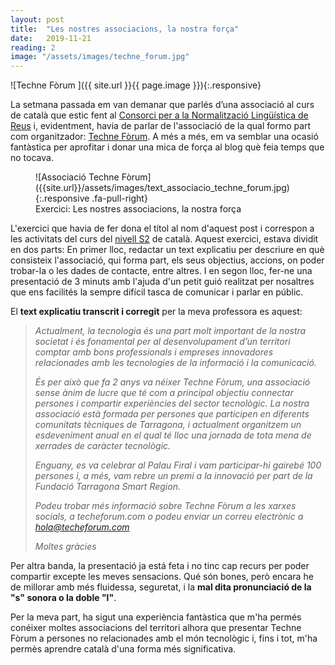 ```yaml
---
layout: post
title:  "Les nostres associacions, la nostra força"
date:   2019-11-21
reading: 2
image: "/assets/images/techne_forum.jpg"
---
```


![Techne Fòrum ]({{ site.url }}{{ page.image }}){:.responsive}

La setmana passada em van demanar que parlés d’una associació al curs de català que estic fent al [Consorci per a la Normalització Lingüística de Reus](https://www.cpnl.cat/xarxa/cnlreus/) i, evidentment, havia de parlar de l'associació de la qual formo part com organitzador: [Techne Fòrum](https://techneforum.com/). A més a més, em va semblar una ocasió fantàstica per aprofitar i donar una mica de força al blog què feia temps que no tocava.


<figure markdown="1" class="responsive fa-pull-right">
![Associació Techne Fòrum]({{site.url}}/assets/images/text_associacio_techne_forum.jpg){:.responsive .fa-pull-right}
<figcaption>Exercici: Les nostres associacions, la nostra força</figcaption></figure>

L'exercici que havia de fer dona el títol al nom d'aquest post i correspon a les activitats del curs del [nivell S2](https://www.cpnl.cat/cursos-catala/cursos-generals.html#suficiencia) de català. Aquest exercici, estava dividit en dos parts: En primer lloc, redactar un text explicatiu per descriure en què consisteix l'associació, qui forma part, els seus objectius, accions, on poder trobar-la o les dades de contacte, entre altres. I en segon lloc, fer-ne una presentació de 3 minuts amb l'ajuda d'un petit guió realitzat per nosaltres que ens facilités la sempre difícil tasca de comunicar i parlar en públic.

El **text explicatiu transcrit i corregit** per la meva professora es aquest:

> *Actualment, la tecnologia és una part molt important de la nostra societat i és fonamental per al desenvolupament d’un territori comptar amb bons professionals i empreses innovadores relacionades amb les tecnologies de la informació i la comunicació.*
>
> *És per això que fa 2 anys va néixer Techne Fòrum, una associació sense ànim de lucre que té com a principal objectiu connectar persones i compartir experiències del sector tecnològic. La nostra associació està formada per persones que participen en diferents comunitats tècniques de Tarragona, i actualment organitzem un esdeveniment anual en el qual té lloc una jornada de tota mena de xerrades de caràcter tecnològic.*
>
> *Enguany, es va celebrar al Palau Firal i vam participar-hi gairebé 100 persones i, a més, vam rebre un premi a la innovació per part de la Fundació Tarragona Smart Region.*
>
> *Podeu trobar més informació sobre Techne Fòrum a les xarxes socials, a techeforum.com o podeu enviar un correu electrònic a hola@techeforum.com*
>
> *Moltes gràcies*

Per altra banda, la presentació ja está feta i no tinc cap recurs per poder compartir excepte les meves sensacions. Qué són bones, però encara he de millorar amb més fluidessa, seguretat, i la **mal dita pronunciació de la "s" sonora o la doble "l"**.


Per la meva part, ha sigut una experiència fantàstica que m'ha permés conéixer moltes associacions del territori alhora que presentar Techne Fòrum a persones no relacionades amb el món tecnològic i, fins i tot, m'ha permès aprendre català d'una forma més significativa.
